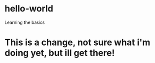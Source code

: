 # hello-world
Learning the basics
# This is a change, not sure what i'm doing yet, but ill get there!

